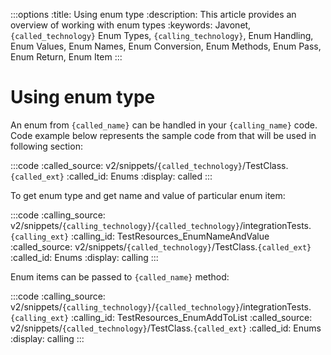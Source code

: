 :::options
:title: Using enum type
:description: This article provides an overview of working with enum types
:keywords: Javonet, `{called_technology}` Enum Types, `{calling_technology}`, Enum Handling, Enum Values, Enum Names, Enum Conversion, Enum Methods, Enum Pass, Enum Return, Enum Item
:::

# Using enum type
  
An enum from `{called_name}` can be handled in your `{calling_name}` code. 
Code example below represents the sample code from that will be used in following section:

:::code 
:called_source: v2/snippets/`{called_technology}`/TestClass.`{called_ext}`
:called_id: Enums
:display: called
:::

To get enum type and get name and value of particular enum item:

:::code 
:calling_source: v2/snippets/`{calling_technology}`/`{called_technology}`/integrationTests.`{calling_ext}`
:calling_id: TestResources_EnumNameAndValue
:called_source: v2/snippets/`{called_technology}`/TestClass.`{called_ext}`
:called_id: Enums
:display: calling
:::

Enum items can be passed to `{called_name}` method:

:::code 
:calling_source: v2/snippets/`{calling_technology}`/`{called_technology}`/integrationTests.`{calling_ext}`
:calling_id: TestResources_EnumAddToList
:called_source: v2/snippets/`{called_technology}`/TestClass.`{called_ext}`
:called_id: Enums
:display: calling
:::
